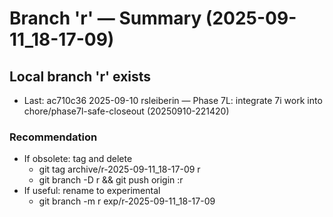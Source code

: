 # Branch 'r' — Summary (2025-09-11_18-17-09)

## Local branch 'r' exists
- Last: ac710c36 2025-09-10 rsleiberin — Phase 7L: integrate 7i work into chore/phase7l-safe-closeout (20250910-221420)
### Recommendation
- If obsolete: tag and delete
  - git tag archive/r-2025-09-11_18-17-09 r
  - git branch -D r && git push origin :r
- If useful: rename to experimental
  - git branch -m r exp/r-2025-09-11_18-17-09
